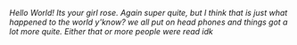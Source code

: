 *Hello World! Its your girl rose. Again super quite, but I think that is just what happened to the world y'know? we all put on head phones and things got a lot more quite. Either that or more people were read idk*

